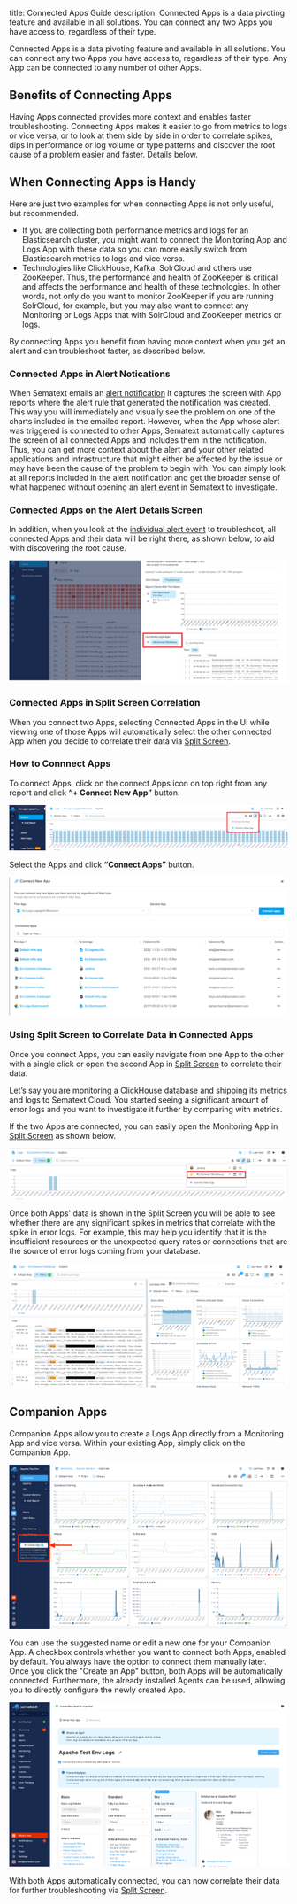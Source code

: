 title: Connected Apps Guide
description: Connected Apps is a data pivoting feature and available in all solutions. You can connect any two Apps you have access to, regardless of their type.

Connected Apps is a data pivoting feature and available in all solutions. You can connect any two Apps you have access to, regardless of their type.  Any App can be connected to any number of other Apps.

## Benefits of Connecting Apps

Having Apps connected provides more context and enables faster troubleshooting.  Connecting Apps makes it easier to go from metrics to logs or vice versa, or to look at them side by side in order to correlate spikes, dips in performance or log volume or type patterns and discover the root cause of a problem easier and faster. Details below.

## When Connecting Apps is Handy

Here are just two examples for when connecting Apps is not only useful, but recommended.

- If you are collecting both performance metrics and logs for an Elasticsearch cluster, you might want to connect the Monitoring App and Logs App with these data so you can more easily switch from Elasticsearch metrics to logs and vice versa.
- Technologies like ClickHouse, Kafka, SolrCloud and others use ZooKeeper.  Thus, the performance and health of ZooKeeper is critical and affects the performance and health of these technologies.  In other words, not only do you want to monitor ZooKeeper if you are running SolrCloud, for example, but you may also want to connect any Monitoring or Logs Apps that with SolrCloud and ZooKeeper metrics or logs.

By connecting Apps you benefit from having more context when you get an alert and can troubleshoot faster, as described below.


### Connected Apps in Alert Notications

When Sematext emails an [alert notification](../alerts/alert-notifications/) it captures the screen with App reports where the alert rule that generated the notification was created.  This way you will immediately and visually see the problem on one of the charts included in the emailed report.  However, when the App whose alert was triggered is connected to other Apps, Sematext automatically captures the screen of all connected Apps and includes them in the notification.  Thus, you can get more context about the alert and your other related applications and infrastructure that might either be affected by the issue or may have been the cause of the problem to begin with.  You can simply look at all reports included in the alert notification and get the broader sense of what happened without opening an [alert event](../alerts/alert-events/) in Sematext to investigate.

### Connected Apps on the Alert Details Screen

In addition, when you look at the [individual alert event](../alerts/alert-events/) to troubleshoot, all connected Apps and their data will be right there, as shown below, to aid with discovering the root cause.

![Sematext Cloud Connected Apps - Connected Apps Alerts](../images/guide/connected-apps/connected-apps-alerts.png)

### Connected Apps in Split Screen Correlation

When you connect two Apps, selecting Connected Apps in the UI while viewing one of those Apps will automatically select the other connected App when you decide to correlate their data via [Split Screen](https://sematext.com/docs/guide/split-screen/).

### How to Connnect Apps

To connect Apps, click on the connect Apps icon on top right from any report and click **“+ Connect New App”** button.

![Sematext Cloud Connected Apps - Connect Apps Drop Down](../images/guide/connected-apps/connect-apps-dropdown.png)

Select the Apps and click **“Connect Apps”** button.

![Sematext Cloud Connected Apps - Connected Apps Page](../images/guide/connected-apps/connect-apps-page.png)

### Using Split Screen to Correlate Data in Connected Apps

Once you connect Apps, you can easily navigate from one App to the other with a single click or open the second App in [Split Screen](https://sematext.com/docs/guide/split-screen/) to correlate their data.

Let’s say you are monitoring a ClickHouse database and shipping its metrics and logs to Sematext Cloud. You started seeing a significant amount of error logs and you want to investigate it further by comparing with metrics.

If the two Apps are connected, you can easily open the Monitoring App in [Split Screen](https://sematext.com/docs/guide/split-screen/) as shown below.

![Sematext Cloud Connected Apps - Connected Apps Drop Down](../images/guide/connected-apps/connected-apps-dropdown.png)

Once both Apps' data is shown in the Split Screen you will be able to see whether there are any significant spikes in metrics that correlate with the spike in error logs.  For example, this may help you identify that it is the insufficient resources or the unexpected query rates or connections that are the source of error logs coming from your database.

![Sematext Cloud Connected Apps - Connected Apps Split Screen](../images/guide/connected-apps/connected-apps-split-screen.png)

## Companion Apps
Companion Apps allow you to create a Logs App directly from a Monitoring App and vice versa. Within your existing App, simply click on the Companion App. 

![Sematext Cloud Connected Apps - Connected Apps Page](../images/guide/connected-apps/companion-apps-button.png)

You can use the suggested name or edit a new one for your Companion App. A checkbox controls whether you want to connect both Apps, enabled by default. You always have the option to connect them manually later. Once you click the "Create an App" button, both Apps will be automatically connected. Furthermore, the already installed Agents can be used, allowing you to directly configure the newly created App.

![Sematext Cloud Connected Apps - Connected Apps Page](../images/guide/connected-apps/companion-apps-newapp.png)

With both Apps automatically connected, you can now correlate their data for further troubleshooting via [Split Screen](https://sematext.com/docs/guide/split-screen/).

